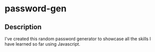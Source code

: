 # password-gen

## Description

I've created this random password generator to showcase all the skills I have learned so far using Javascript. 